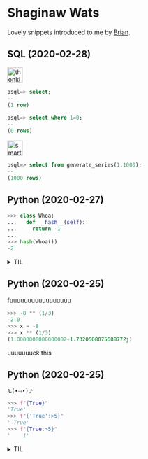 # Shaginaw Wats

Lovely snippets introduced to me by [Brian](https://github.com/orez-).

## SQL (2020-02-28)

<img src=https://user-images.githubusercontent.com/154988/75563908-29314b00-5a19-11ea-80bc-90b054c0e17a.png alt="thonkings" width=35>

```sql
psql=> select;
--
(1 row)
​
psql=> select where 1=0;
--
(0 rows)
```

<img src=https://user-images.githubusercontent.com/154988/75563929-377f6700-5a19-11ea-9e8c-3ab366ea7bf2.png alt="smart" width=35>

```sql
psql=> select from generate_series(1,1000);
--
(1000 rows)
```

## Python (2020-02-27)

```py
>>> class Whoa:
...   def __hash__(self):
...     return -1
...
>>> hash(Whoa())
-2
```

<details>
  <summary>TIL</summary>

```py
>>> hash(-1) == hash(-2)
True
```

Some lovely branching logic:<br>
https://github.com/python/cpython/blob/master/Objects/typeobject.c#L6556

[Stack Overflow](https://stackoverflow.com/questions/10130454/why-do-1-and-2-both-hash-to-2-in-cpython)

</details>

## Python (2020-02-25)

fuuuuuuuuuuuuuuuuu

```py
>>> -8 ** (1/3)
-2.0
>>> x = -8
>>> x ** (1/3)
(1.0000000000000002+1.7320508075688772j)
```

uuuuuuuck this

## Python (2020-02-25)

`ᖍ(∙⟞∙)ᖌ`

```py
>>> f"{True}"
'True'
>>> f"{'True':>5}"
' True'
>>> f"{True:>5}"
'    1'
```

<details>
  <summary>TIL</summary>

`!s` and `!r` exist.

> `!s` and `!r` are particularly tricky, because classes can hook into those and set their own behavior... which can be Bad

```py
>>> class Foo(int):
...   def __repr__(self):
...     return 'hey'
...   def __str__(self):
...     return 'yo'
...
>>> f"{Foo():>5}"
'    0'
>>> f"{Foo()!s:>5}"
'   yo'
>>> f"{Foo()!r:>5}"
'  hey'
```

```py
>>> f"{datetime.datetime.now():>5}"
'>5'
>>> f"{datetime.datetime.now():Today is %B %d, %Y}"
'Today is February 25, 2020'
>>> f"{datetime.datetime.now()!s:>30}"
'    2020-02-25 13:31:05.721174'
```

<img src=https://user-images.githubusercontent.com/154988/75566375-8d560e00-5a1d-11ea-963c-618b012adae1.png alt="nothing to do here" width=35>

</details>
